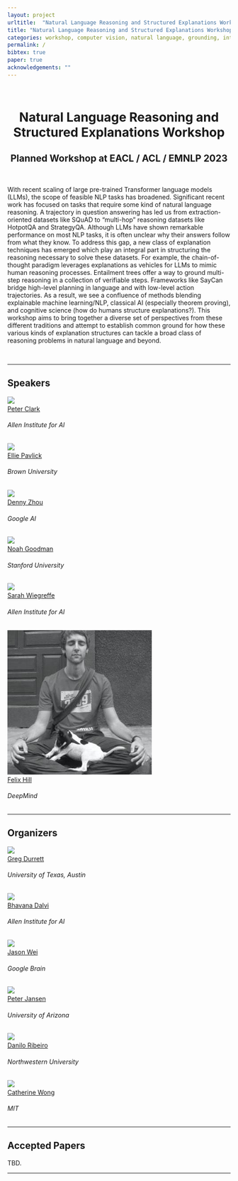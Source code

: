 ```yaml
---
layout: project
urltitle:  "Natural Language Reasoning and Structured Explanations Workshop"
title: "Natural Language Reasoning and Structured Explanations Workshop"
categories: workshop, computer vision, natural language, grounding, interaction, machine learning, vigil, naacl, 2021
permalink: /
bibtex: true
paper: true
acknowledgements: ""
---
```


<br />
<div class="row">
  <div class="col-xs-12">
    <center><h1>Natural Language Reasoning and Structured Explanations Workshop</h1></center>
    <center><h2>Planned Workshop at EACL / ACL / EMNLP 2023</h2></center>
 
    
    
  </div>
</div>

<br />

<div class="row">
    <div class="col-xs-12">
        <p>
          With recent scaling of large pre-trained Transformer language models (LLMs), the scope of feasible NLP tasks has broadened. Significant recent work has focused on tasks that require some kind of natural language reasoning. A trajectory in question answering has led us from extraction-oriented datasets like SQuAD to “multi-hop” reasoning datasets like HotpotQA and StrategyQA. Although LLMs have shown remarkable performance on most NLP tasks, it is often unclear why their answers follow from what they know. To address this gap, a new class of explanation techniques has emerged which play an integral part in structuring the reasoning necessary to solve these datasets. For example, the chain-of-thought paradigm leverages explanations as vehicles for LLMs to mimic human reasoning processes. Entailment trees offer a way to ground multi-step reasoning in a collection of verifiable steps. Frameworks like SayCan bridge high-level planning in language and with low-level action trajectories. As a result, we see a confluence of methods blending explainable machine learning/NLP, classical AI (especially theorem proving), and cognitive science (how do humans structure explanations?). This workshop aims to bring together a diverse set of perspectives from these different traditions and attempt to establish common ground for how these various kinds of explanation structures can tackle a broad class of reasoning problems in natural language and beyond.
        </p>
    </div>
</div>

<br />

<hr />

<!-- Speakers -->
<div class="row" id="speakers">
  <div class="col-xs-12">
    <h2>Speakers</h2>
  </div>
</div>
<div class="row">
  <div class="col-xs-6 col-lg-3">
    <a href="https://allenai.org/team/peterc">
      <img class="people-pic" src="https://images.ctfassets.net/wf5t1ptx352c/30A5DGuNxSgIm2Kso0OIcg/0308a951718f1b8061e354a12b0c5ec5/Peter-Clark.jpg?w=320&h=320&fit=fill">
    </a>
    <div class="people-name">
      <a href="https://allenai.org/team/peterc">Peter Clark</a>
      <h6>Allen Institute for AI</h6>
    </div>
  </div>
  <div class="col-xs-6 col-lg-3">
    <a href="https://cs.brown.edu/people/epavlick/">
      <img class="people-pic" src="https://cs.brown.edu/people/epavlick/profile-pic-circle.gif">
    </a>
    <div class="people-name">
      <a href="https://cs.brown.edu/people/epavlick/">Ellie Pavlick</a>
      <h6>Brown University</h6>
    </div>
  </div>
  <div class="col-xs-6 col-lg-3">
    <a href="https://dennyzhou.github.io/">
      <img class="people-pic" src="https://dennyzhou.github.io/unnamed.jpeg">
    </a>
    <div class="people-name">
      <a href="https://dennyzhou.github.io/">Denny Zhou</a>
      <h6>Google AI</h6>
    </div>
  </div>
  <div class="col-xs-6 col-lg-3">
    <a href="https://cocolab.stanford.edu/ndg">
      <img class="people-pic" src="https://cocolab.stanford.edu/images/members/noah.jpg">
    </a>
    <div class="people-name">
      <a href="https://cocolab.stanford.edu/ndg">Noah Goodman</a>
      <h6>Stanford University</h6>
    </div>
  </div>
  <div class="col-xs-6 col-lg-3">
    <a href="https://sarahwie.github.io/">
      <img class="people-pic" src="{{ "/static/img/people/sarah_wiegraffe.jpg" | prepend:site.baseurl }}">
    </a>
    <div class="people-name">
      <a href="https://sarahwie.github.io/">Sarah Wiegreffe</a>
      <h6>Allen Institute for AI</h6>
    </div>
  </div>
  <div class="col-xs-6 col-lg-3">
    <a href="https://fh295.github.io/">
      <img class="people-pic" src="https://github.com/fh295/fh295.github.io/blob/master/felixhill.jpg?raw=true">
    </a>
    <div class="people-name">
      <a href="https://fh295.github.io/">Felix Hill</a>
      <h6>DeepMind</h6>
    </div>
  </div>
  </div>
<hr />

<!-- Organizers -->
<div class="row" id="organizers">
  <div class="col-xs-12">
    <h2>Organizers</h2>
  </div>
</div>
<div class="row">
  <div class="col-xs-6 col-lg-3">
    <a href="https://www.cs.utexas.edu/~gdurrett//">
      <img class="people-pic" src="https://www.cs.utexas.edu/~gdurrett/photo.png">
    </a>
    <div class="people-name">
      <a href="https://www.cs.utexas.edu/~gdurrett/">Greg Durrett</a>
      <h6>University of Texas, Austin</h6>
    </div>
  </div>
  <div class="col-xs-6 col-lg-3">
    <a href="https://allenai.org/team/bhavanad/">
      <img class="people-pic" src="https://images.ctfassets.net/wf5t1ptx352c/6W6eEkb6MMkoU8gYM8CWgW/d2f1d7519f70705caef84f2a5b1af39b/Bhavana-Dalvi.jpg">
    </a>
    <div class="people-name">
      <a href="https://allenai.org/team/bhavanad/">Bhavana Dalvi</a>
      <h6>Allen Institute for AI</h6>
    </div>
  </div>
  <div class="col-xs-6 col-lg-3">
    <a href="https://www.jasonwei.net/">
      <img class="people-pic" src="https://miro.medium.com/max/2400/0*hXD0QnXdG8YVp2v3">
    </a>
    <div class="people-name">
      <a href="https://www.jasonwei.net/">Jason Wei</a>
      <h6>Google Brain</h6>
    </div>
  </div>
  <div class="col-xs-6 col-lg-3">
    <a href="https://cognitiveai.org/">
      <img class="people-pic" src="http://cognitiveai.org/wp-content/uploads/2016/10/peter_tedx-300x300.jpg">
    </a>
    <div class="people-name">
      <a href="https://cognitiveai.org/">Peter Jansen</a>
      <h6>University of Arizona</h6>
    </div>
  </div>
  <div class="col-xs-6 col-lg-3">
    <a href="https://dnr2.github.io/academic_website/">
      <img class="people-pic" src="https://dnr2.github.io/academic_website/images/profile.jpg">
    </a>
    <div class="people-name">
      <a href="https://dnr2.github.io/academic_website/">Danilo Ribeiro</a>
      <h6>Northwestern University</h6>
    </div>
  </div>
  <div class="col-xs-6 col-lg-3">
    <a href="https://web.mit.edu/zyzzyva/www/academic.html">
      <img class="people-pic" src="https://web.mit.edu/zyzzyva/www/images/CathyWong_profile.png">
    </a>
    <div class="people-name">
      <a href="https://web.mit.edu/zyzzyva/www/academic.html">Catherine Wong</a>
      <h6>MIT</h6>
    </div>
  </div>
  
  
<hr />
<div class="row" id="accepted">
  <div class="col-xs-12">
    <h2>Accepted Papers</h2>
    <p>TBD.</p>
  </div>
</div>


<hr />
